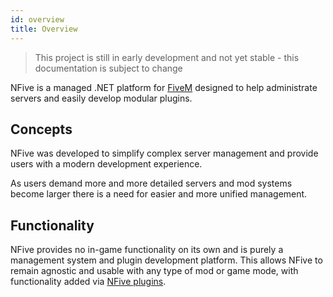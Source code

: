 ```yaml
---
id: overview
title: Overview
---
```


> This project is still in early development and not yet stable - this documentation is subject to change

NFive is a managed .NET platform for [FiveM](https://fivem.net/) designed to help administrate servers and easily develop modular plugins.

## Concepts

NFive was developed to simplify complex server management and provide users with a modern development experience.

As users demand more and more detailed servers and mod systems become larger there is a need for easier and more unified management.

## Functionality

NFive provides no in-game functionality on its own and is purely a management system and plugin development platform. This allows NFive to remain agnostic and usable with any type of mod or game mode, with functionality added via [NFive plugins](https://hub.nfive.io/).
